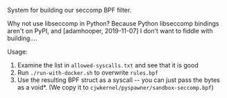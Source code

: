 System for building our seccomp BPF filter.

Why not use libseccomp in Python? Because Python libseccomp bindings aren't on
PyPI, and [adamhooper, 2019-11-07] I don't want to fiddle with building....

Usage:

1. Examine the list in `allowed-syscalls.txt` and see that it is good
2. Run `./run-with-docker.sh` to overwrite `rules.bpf`
3. Use the resulting BPF struct as a syscall -- you can just pass the
   bytes as a void*. (We copy it to
   `cjwkernel/pyspawner/sandbox-seccomp.bpf`)
